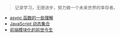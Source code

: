 > 记录学习，无限进步，努力做一个未来世界的幸存者。

- [async 函数的一些理解](https://github.com/Marze1994/blog/issues/2)
- [JavaScript 动态集合](https://github.com/Marze1994/blog/issues/1)
- [前端模块化的前世今生](https://github.com/Marze1994/blog/issues/3)
